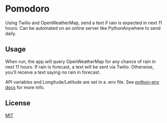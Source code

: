 # Pomodoro

Using Twilio and OpenWeatherMap, send a text if rain is expected in next 11
hours. Can be automated on an online server like PythonAnywhere to send daily.


## Usage
When run, the app will query OpenWeatherMap for any chance of rain in next 11 hours.
If rain is forecast, a text will be sent via Twilio. Otherwise, you'll receive a
text saying no rain in forecast.

API variables and Longitude/Latitude are set in a .env file. See [python-env docs](https://pypi.org/project/python-dotenv/) for more info.

## License
[MIT](https://choosealicense.com/licenses/mit/)